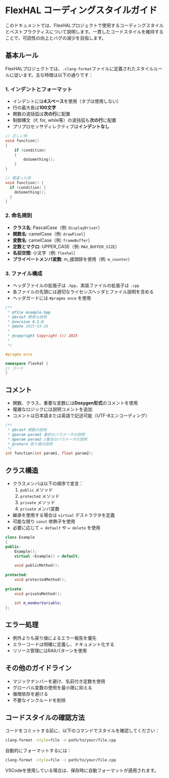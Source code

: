 # FlexHAL コーディングスタイルガイド

このドキュメントでは、FlexHALプロジェクトで使用するコーディングスタイルとベストプラクティスについて説明します。一貫したコードスタイルを維持することで、可読性の向上とバグの減少を目指します。

## 基本ルール

FlexHALプロジェクトでは、`.clang-format`ファイルに定義されたスタイルルールに従います。主な特徴は以下の通りです：

### 1. インデントとフォーマット

- インデントには**4スペース**を使用（タブは使用しない）
- 行の最大長は**100文字**
- 関数の波括弧は**次の行**に配置
- 制御構文（if, for, while等）の波括弧も**次の行**に配置
- プリプロセッサディレクティブは**インデントなし**

```cpp
// 正しい例
void function()
{
    if (condition)
    {
        doSomething();
    }
}

// 間違った例
void function() {
  if (condition) {
    doSomething();
  }
}
```

### 2. 命名規則

- **クラス名**: PascalCase（例: `DisplayDriver`）
- **関数名**: camelCase（例: `drawPixel`）
- **変数名**: camelCase（例: `frameBuffer`）
- **定数とマクロ**: UPPER_CASE（例: `MAX_BUFFER_SIZE`）
- **名前空間**: 小文字（例: `flexhal`）
- **プライベートメンバ変数**: m_接頭辞を使用（例: `m_counter`）

### 3. ファイル構成

- ヘッダファイルの拡張子は `.hpp`、実装ファイルの拡張子は `.cpp`
- 各ファイルの先頭には適切なライセンスヘッダとファイル説明を含める
- ヘッダガードには `#pragma once` を使用

```cpp
/**
 * @file example.hpp
 * @brief 簡単な説明
 * @version 0.1.0
 * @date 2025-03-28
 *
 * @copyright Copyright (c) 2025
 *
 */

#pragma once

namespace flexhal {
// コード
}
```

## コメント

- 関数、クラス、重要な変数には**Doxygen形式**のコメントを使用
- 複雑なロジックには説明コメントを追加
- コメントは日本語または英語で記述可能（UTF-8エンコーディング）

```cpp
/**
 * @brief 関数の説明
 * @param param1 最初のパラメータの説明
 * @param param2 2番目のパラメータの説明
 * @return 戻り値の説明
 */
int function(int param1, float param2);
```

## クラス構造

- クラスメンバは以下の順序で宣言：
  1. `public` メソッド
  2. `protected` メソッド
  3. `private` メソッド
  4. `private` メンバ変数
- 継承を使用する場合は `virtual` デストラクタを定義
- 可能な限り `const` 修飾子を使用
- 必要に応じて `= default` や `= delete` を使用

```cpp
class Example
{
public:
    Example();
    virtual ~Example() = default;
    
    void publicMethod();
    
protected:
    void protectedMethod();
    
private:
    void privateMethod();
    
    int m_memberVariable;
};
```

## エラー処理

- 例外よりも戻り値によるエラー報告を優先
- エラーコードは明確に定義し、ドキュメント化する
- リソース管理にはRAIIパターンを使用

## その他のガイドライン

- マジックナンバーを避け、名前付き定数を使用
- グローバル変数の使用を最小限に抑える
- 循環依存を避ける
- 不要なインクルードを削除

## コードスタイルの確認方法

コードをコミットする前に、以下のコマンドでスタイルを確認してください：

```bash
clang-format -style=file -n path/to/your/file.cpp
```

自動的にフォーマットするには：

```bash
clang-format -style=file -i path/to/your/file.cpp
```

VSCodeを使用している場合は、保存時に自動フォーマットが適用されます。
